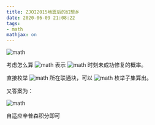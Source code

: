 ```yaml
---
title: ZJOI2015地震后的幻想乡
date: 2020-06-09 21:08:22
tags:
- math
mathjax: on
---
```


 ![math](https://www.zhihu.com/equation?tex=%7E) 

<!--more-->

考虑怎么算 ![math](https://www.zhihu.com/equation?tex=p%28t%29) 表示 ![math](https://www.zhihu.com/equation?tex=t) 时刻未成功修复的概率。

直接枚举 ![math](https://www.zhihu.com/equation?tex=1) 所在联通块，可以 ![math](https://www.zhihu.com/equation?tex=O%283%5En%29) 枚举子集算出。

又答案为：



![math](https://www.zhihu.com/equation?tex=%5Cint_0%5E1%20p%28t%29%5Cmathrm%20dt)



自适应辛普森积分即可
